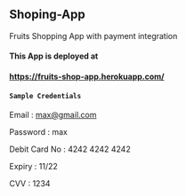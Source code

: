 ## Shoping-App
Fruits Shopping App with payment integration

#### This App is deployed at 
#### https://fruits-shop-app.herokuapp.com/


 #### `Sample Credentials `
  
  Email : max@gmail.com
  
  
  
  Password : max
  
  
  Debit Card No : 4242 4242 4242
  
  Expiry : 11/22
  
  
  CVV : 1234
 

